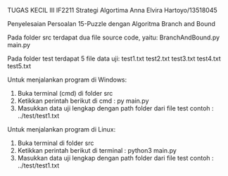 TUGAS KECIL III 
IF2211 Strategi Algortima
Anna Elvira Hartoyo/13518045

Penyelesaian Persoalan 15-Puzzle dengan Algoritma Branch and Bound

Pada folder src terdapat dua file source code, yaitu:
BranchAndBound.py
main.py

Pada folder test terdapat 5 file data uji:
test1.txt
test2.txt
test3.txt
test4.txt
test5.txt

Untuk menjalankan program di Windows:
1. Buka terminal (cmd) di folder src
2. Ketikkan perintah berikut di cmd : py main.py 
3. Masukkan data uji lengkap dengan path folder dari file test
contoh : ../test/test1.txt

Untuk menjalankan program di Linux:
1. Buka terminal di folder src
2. Ketikkan perintah berikut di terminal : python3 main.py
3. Masukkan data uji lengkap dengan path folder dari file test
contoh : ../test/test1.txt
